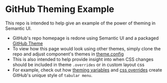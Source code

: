 # GitHub Theming Example

This repo is intended to help give an example of the power of theming in Semantic UI. 

* GitHub's repo homepage is redone using Semantic UI and a packaged [GitHub Theme](https://github.com/Semantic-Org/example-github/tree/master/semantic/src/themes/github)
* To view how this page would look using other themes, simply clone the repo and adjust component's themes in [theme.config](https://github.com/Semantic-Org/example-github/blob/master/semantic/src/theme.config)
* This is also intended to help provide insight into when CSS changes should be included in theme `.overrides` or in custom layout css
* For example, check out how [theming variables](https://github.com/Semantic-Org/example-github/blob/master/semantic/src/themes/github/collections/menu.variables) and [css overrides](https://github.com/Semantic-Org/example-github/blob/master/semantic/src/themes/github/collections/menu.overrides) create GitHub's unique style of `tabular menu`.

